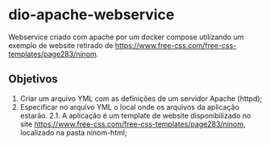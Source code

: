 # dio-apache-webservice
Webservice criado com apache por um docker compose utilizando um exemplo de website retirado de https://www.free-css.com/free-css-templates/page283/ninom.

## Objetivos
1. Criar um arquivo YML com as definições de um servidor Apache (httpd);
2. Especificar no arquivo YML o local onde os arquivos da aplicação estarão.
   2.1. A aplicação é um template de website disponibilizado no site https://www.free-css.com/free-css-templates/page283/ninom, localizado na pasta ninom-html;
